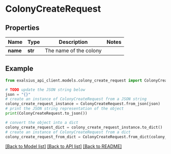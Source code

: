 # ColonyCreateRequest


## Properties

Name | Type | Description | Notes
------------ | ------------- | ------------- | -------------
**name** | **str** | The name of the colony | 

## Example

```python
from exalsius_api_client.models.colony_create_request import ColonyCreateRequest

# TODO update the JSON string below
json = "{}"
# create an instance of ColonyCreateRequest from a JSON string
colony_create_request_instance = ColonyCreateRequest.from_json(json)
# print the JSON string representation of the object
print(ColonyCreateRequest.to_json())

# convert the object into a dict
colony_create_request_dict = colony_create_request_instance.to_dict()
# create an instance of ColonyCreateRequest from a dict
colony_create_request_from_dict = ColonyCreateRequest.from_dict(colony_create_request_dict)
```
[[Back to Model list]](../README.md#documentation-for-models) [[Back to API list]](../README.md#documentation-for-api-endpoints) [[Back to README]](../README.md)


